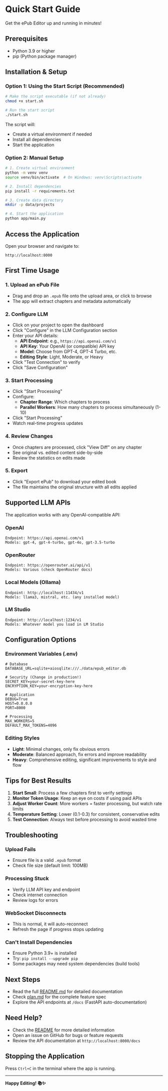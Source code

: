 # Quick Start Guide

Get the ePub Editor up and running in minutes!

## Prerequisites

- Python 3.9 or higher
- pip (Python package manager)

## Installation & Setup

### Option 1: Using the Start Script (Recommended)

```bash
# Make the script executable (if not already)
chmod +x start.sh

# Run the start script
./start.sh
```

The script will:
- Create a virtual environment if needed
- Install all dependencies
- Start the application

### Option 2: Manual Setup

```bash
# 1. Create virtual environment
python -m venv venv
source venv/bin/activate  # On Windows: venv\Scripts\activate

# 2. Install dependencies
pip install -r requirements.txt

# 3. Create data directory
mkdir -p data/projects

# 4. Start the application
python app/main.py
```

## Access the Application

Open your browser and navigate to:
```
http://localhost:8000
```

## First Time Usage

### 1. Upload an ePub File
- Drag and drop an `.epub` file onto the upload area, or click to browse
- The app will extract chapters and metadata automatically

### 2. Configure LLM
- Click on your project to open the dashboard
- Click "Configure" in the LLM Configuration section
- Enter your API details:
  - **API Endpoint**: e.g., `https://api.openai.com/v1`
  - **API Key**: Your OpenAI (or compatible) API key
  - **Model**: Choose from GPT-4, GPT-4 Turbo, etc.
  - **Editing Style**: Light, Moderate, or Heavy
- Click "Test Connection" to verify
- Click "Save Configuration"

### 3. Start Processing
- Click "Start Processing"
- Configure:
  - **Chapter Range**: Which chapters to process
  - **Parallel Workers**: How many chapters to process simultaneously (1-10)
- Click "Start Processing"
- Watch real-time progress updates

### 4. Review Changes
- Once chapters are processed, click "View Diff" on any chapter
- See original vs. edited content side-by-side
- Review the statistics on edits made

### 5. Export
- Click "Export ePub" to download your edited book
- The file maintains the original structure with all edits applied

## Supported LLM APIs

The application works with any OpenAI-compatible API:

### OpenAI
```
Endpoint: https://api.openai.com/v1
Models: gpt-4, gpt-4-turbo, gpt-4o, gpt-3.5-turbo
```

### OpenRouter
```
Endpoint: https://openrouter.ai/api/v1
Models: Various (check OpenRouter docs)
```

### Local Models (Ollama)
```
Endpoint: http://localhost:11434/v1
Models: llama3, mistral, etc. (any installed model)
```

### LM Studio
```
Endpoint: http://localhost:1234/v1
Models: Whatever model you load in LM Studio
```

## Configuration Options

### Environment Variables (.env)

```env
# Database
DATABASE_URL=sqlite+aiosqlite:///./data/epub_editor.db

# Security (Change in production!)
SECRET_KEY=your-secret-key-here
ENCRYPTION_KEY=your-encryption-key-here

# Application
DEBUG=True
HOST=0.0.0.0
PORT=8000

# Processing
MAX_WORKERS=5
DEFAULT_MAX_TOKENS=4096
```

### Editing Styles

- **Light**: Minimal changes, only fix obvious errors
- **Moderate**: Balanced approach, fix errors and improve readability
- **Heavy**: Comprehensive editing, significant improvements to style and flow

## Tips for Best Results

1. **Start Small**: Process a few chapters first to verify settings
2. **Monitor Token Usage**: Keep an eye on costs if using paid APIs
3. **Adjust Worker Count**: More workers = faster processing, but watch rate limits
4. **Temperature Setting**: Lower (0.1-0.3) for consistent, conservative edits
5. **Test Connection**: Always test before processing to avoid wasted time

## Troubleshooting

### Upload Fails
- Ensure file is a valid `.epub` format
- Check file size (default limit: 100MB)

### Processing Stuck
- Verify LLM API key and endpoint
- Check internet connection
- Review logs for errors

### WebSocket Disconnects
- This is normal, it will auto-reconnect
- Refresh the page if progress stops updating

### Can't Install Dependencies
- Ensure Python 3.9+ is installed
- Try: `pip install --upgrade pip`
- Some packages may need system dependencies (build tools)

## Next Steps

- Read the full [README.md](README.md) for detailed documentation
- Check [plan.md](plan.md) for the complete feature spec
- Explore the API endpoints at `/docs` (FastAPI auto-documentation)

## Need Help?

- Check the [README](README.md) for more detailed information
- Open an issue on GitHub for bugs or feature requests
- Review the API documentation at `http://localhost:8000/docs`

## Stopping the Application

Press `Ctrl+C` in the terminal where the app is running.

---

**Happy Editing! 📚✨**
